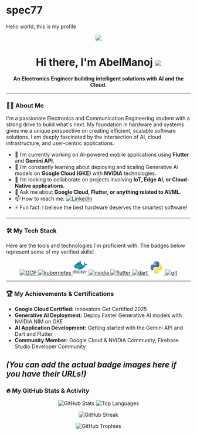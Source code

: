 # spec77
Hello world, this is my profile
<div id="header" align="center">
  <img src="https://media.giphy.com/media/M9gbBd9nbDrOTu1Mqx/giphy.gif" width="100"/>
  <h1>
    Hi there, I'm AbelManoj
    <img src="https://media.giphy.com/media/hvRJCLFzcasrR4ia7z/giphy.gif" width="30px"/>
  </h1>
  <p align="center">
    <strong>An Electronics Engineer building intelligent solutions with AI and the Cloud.</strong>
  </p>
</div>

---

### 👨‍💻 About Me

I'm a passionate Electronics and Communication Engineering student with a strong drive to build what's next. My foundation in hardware and systems gives me a unique perspective on creating efficient, scalable software solutions. I am deeply fascinated by the intersection of AI, cloud infrastructure, and user-centric applications.

- 🔭 I’m currently working on AI-powered mobile applications using **Flutter** and **Gemini API**.
- 🌱 I’m constantly learning about deploying and scaling Generative AI models on **Google Cloud (GKE)** with **NVIDIA** technologies.
- 🤝 I’m looking to collaborate on projects involving **IoT, Edge AI, or Cloud-Native applications**.
- 💬 Ask me about **Google Cloud, Flutter, or anything related to AI/ML**.
- 📫 How to reach me: [![LinkedIn](https://img.shields.io/badge/LinkedIn-0077B5?style=for-the-badge&logo=linkedin&logoColor=white)](www.linkedin.com/in/abel-manoj-3757a8290)
- ⚡ Fun fact: I believe the best hardware deserves the smartest software!

---

### 🛠️ My Tech Stack

Here are the tools and technologies I'm proficient with. The badges below represent some of my verified skills!

<p align="center">
  <a href="https://cloud.google.com" target="_blank" rel="noreferrer"> <img src="https://www.vectorlogo.zone/logos/google_cloud/google_cloud-icon.svg" alt="GCP" width="40" height="40"/> </a>
  <a href="https://kubernetes.io" target="_blank" rel="noreferrer"> <img src="https://www.vectorlogo.zone/logos/kubernetes/kubernetes-icon.svg" alt="kubernetes" width="40" height="40"/> </a>
  <a href="https://www.docker.com/" target="_blank" rel="noreferrer"> <img src="https://raw.githubusercontent.com/devicons/devicon/master/icons/docker/docker-original-wordmark.svg" alt="docker" width="40" height="40"/> </a>
  <a href="https://www.nvidia.com/en-in/ai-data-science/" target="_blank" rel="noreferrer"> <img src="https://raw.githubusercontent.com/devicons/devicon/master/icons/nvidia/nvidia-original-wordmark.svg" alt="nvidia" width="40" height="40"/> </a>
  <a href="https://flutter.dev" target="_blank" rel="noreferrer"> <img src="https://www.vectorlogo.zone/logos/flutterio/flutterio-icon.svg" alt="flutter" width="40" height="40"/> </a>
  <a href="https://dart.dev" target="_blank" rel="noreferrer"> <img src="https://www.vectorlogo.zone/logos/dartlang/dartlang-icon.svg" alt="dart" width="40" height="40"/> </a>
  <a href="https://www.python.org" target="_blank" rel="noreferrer"> <img src="https://raw.githubusercontent.com/devicons/devicon/master/icons/python/python-original.svg" alt="python" width="40" height="40"/> </a>
  <a href="https://git-scm.com/" target="_blank" rel="noreferrer"> <img src="https://www.vectorlogo.zone/logos/git-scm/git-scm-icon.svg" alt="git" width="40" height="40"/> </a>
</p>

---

### 🏆 My Achievements & Certifications

* **Google Cloud Certified:** Innovators Get Certified 2025
* **Generative AI Deployment:** Deploy Faster Generative AI models with NVIDIA NIM on GKE
* **AI Application Development:** Getting started with the Gemini API and Dart and Flutter
* **Community Member:** Google Cloud & NVIDIA Community, Firebase Studio Developer Community

*(You can add the actual badge images here if you have their URLs!)*
---

### 🔥 My GitHub Stats & Activity

<p align="center">
  <img src="https://github-readme-stats.vercel.app/api?username=[YOUR GITHUB USERNAME]&show_icons=true&theme=dracula&include_all_commits=true&count_private=true" alt="GitHub Stats" />
  <img src="https://github-readme-stats.vercel.app/api/top-langs/?username=[YOUR GITHUB USERNAME]&layout=compact&theme=dracula" alt="Top Languages" />
</p>

<p align="center">
  <img src="https://github-readme-streak-stats.herokuapp.com/?user=[YOUR GITHUB USERNAME]&theme=dracula" alt="GitHub Streak" />
</p>

<p align="center">
  <img src="https://github-profile-trophy.vercel.app/?username=[YOUR GITHUB USERNAME]&theme=dracula&column=7" alt="GitHub Trophies" />
</p>

